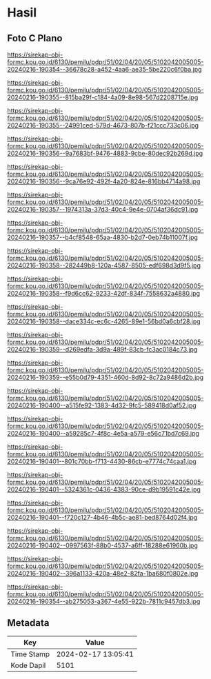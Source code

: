 # Hasil

## Foto C Plano

https://sirekap-obj-formc.kpu.go.id/6130/pemilu/pdpr/51/02/04/20/05/5102042005005-20240216-190354--36678c28-a452-4aa6-ae35-5be220c6f0ba.jpg

https://sirekap-obj-formc.kpu.go.id/6130/pemilu/pdpr/51/02/04/20/05/5102042005005-20240216-190355--815ba29f-c184-4a09-8e98-567d2208715e.jpg

https://sirekap-obj-formc.kpu.go.id/6130/pemilu/pdpr/51/02/04/20/05/5102042005005-20240216-190355--24991ced-579d-4673-807b-f21ccc733c06.jpg

https://sirekap-obj-formc.kpu.go.id/6130/pemilu/pdpr/51/02/04/20/05/5102042005005-20240216-190356--9a7683bf-9476-4883-9cbe-80dec92b269d.jpg

https://sirekap-obj-formc.kpu.go.id/6130/pemilu/pdpr/51/02/04/20/05/5102042005005-20240216-190356--9ca76e92-492f-4a20-824e-816bb4714a98.jpg

https://sirekap-obj-formc.kpu.go.id/6130/pemilu/pdpr/51/02/04/20/05/5102042005005-20240216-190357--1974313a-37d3-40c4-9e4e-0704af36dc91.jpg

https://sirekap-obj-formc.kpu.go.id/6130/pemilu/pdpr/51/02/04/20/05/5102042005005-20240216-190357--b4cf8548-65aa-4830-b2d7-0eb74b11007f.jpg

https://sirekap-obj-formc.kpu.go.id/6130/pemilu/pdpr/51/02/04/20/05/5102042005005-20240216-190358--282449b8-120a-4587-8505-edf698d3d9f5.jpg

https://sirekap-obj-formc.kpu.go.id/6130/pemilu/pdpr/51/02/04/20/05/5102042005005-20240216-190358--f9d6cc62-9233-42df-834f-7558632a4880.jpg

https://sirekap-obj-formc.kpu.go.id/6130/pemilu/pdpr/51/02/04/20/05/5102042005005-20240216-190358--dace334c-ec6c-4265-89e1-56bd0a6cbf28.jpg

https://sirekap-obj-formc.kpu.go.id/6130/pemilu/pdpr/51/02/04/20/05/5102042005005-20240216-190359--d269edfa-3d9a-489f-83cb-fc3ac0184c73.jpg

https://sirekap-obj-formc.kpu.go.id/6130/pemilu/pdpr/51/02/04/20/05/5102042005005-20240216-190359--e55b0d79-4351-460d-8d92-8c72a9486d2b.jpg

https://sirekap-obj-formc.kpu.go.id/6130/pemilu/pdpr/51/02/04/20/05/5102042005005-20240216-190400--a515fe92-1383-4d32-9fc5-589418d0af52.jpg

https://sirekap-obj-formc.kpu.go.id/6130/pemilu/pdpr/51/02/04/20/05/5102042005005-20240216-190400--a59285c7-4f8c-4e5a-a579-e56c71bd7c69.jpg

https://sirekap-obj-formc.kpu.go.id/6130/pemilu/pdpr/51/02/04/20/05/5102042005005-20240216-190401--801c70bb-f713-4430-86cb-e7774c74caa1.jpg

https://sirekap-obj-formc.kpu.go.id/6130/pemilu/pdpr/51/02/04/20/05/5102042005005-20240216-190401--5324361c-0436-4383-90ce-d9b19591c42e.jpg

https://sirekap-obj-formc.kpu.go.id/6130/pemilu/pdpr/51/02/04/20/05/5102042005005-20240216-190401--f720c127-4b46-4b5c-ae81-bed8764d02f4.jpg

https://sirekap-obj-formc.kpu.go.id/6130/pemilu/pdpr/51/02/04/20/05/5102042005005-20240216-190402--0997563f-88b0-4537-a6ff-18288e61960b.jpg

https://sirekap-obj-formc.kpu.go.id/6130/pemilu/pdpr/51/02/04/20/05/5102042005005-20240216-190402--396a1133-420a-48e2-82fa-1ba680f0802e.jpg

https://sirekap-obj-formc.kpu.go.id/6130/pemilu/pdpr/51/02/04/20/05/5102042005005-20240216-190354--ab275053-a367-4e55-922b-7811c9457db3.jpg


## Metadata

| Key        | Value               |
| ---------- | ------------------- |
| Time Stamp | 2024-02-17 13:05:41 |
| Kode Dapil | 5101                |



